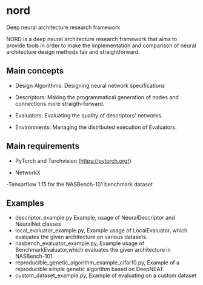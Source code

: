 # nord
Deep neural architecture research framework


NORD is a deep neural architecture research framework that aims to provide tools in order to 
make the implementation and comparison of neural architecture design methods fair and straightforward.

## Main concepts

- Design Algorithms: Designing neural network specifications

- Descriptors: Making the programmatical generation of nodes and connections more straigth-forward.

- Evaluators: Evaluating the quality of descriptors' networks.

- Environments: Managing the distributed execution of Evaluators.

## Main requirements

- PyTorch and Torchvision (https://pytorch.org/)

- NetworkX

-Tensorflow 1.15 for the NASBench-101 benchmark dataset


## Examples

- descriptor_example.py Example, usage of NeuralDescriptor and NeuralNet classes
- local_evaluator_example.py, Example usage of LocalEvaluator, which evaluates the given architecture on various datasets.
- nasbench_evaluator_example.py, Example usage of BenchmarkEvaluator,which evaluates the given architecture in NASBench-101.
- reproducible_genetic_algorithm_example_cifar10.py, Example of a reproducible simple genetic algorithm based on DeepNEAT.
- custom_dataset_example.py, Example of evaluating on a custom dataset

